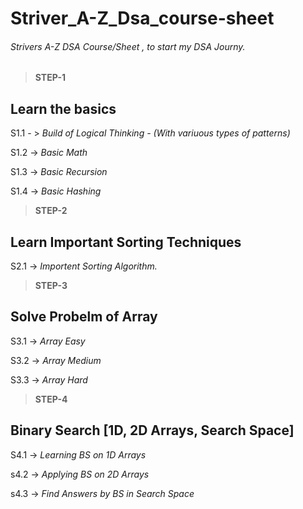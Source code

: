 # Striver_A-Z_Dsa_course-sheet

###### Strivers A-Z DSA Course/Sheet , to start my DSA Journy.

>**STEP-1**
## Learn the basics

S1.1 - > *Build of Logical Thinking - (With variuous types of patterns)*

S1.2 -> *Basic Math*

S1.3 -> *Basic Recursion*

S1.4 -> *Basic Hashing*

>**STEP-2**
## Learn Important Sorting Techniques

S2.1 -> *Importent Sorting Algorithm.*

>**STEP-3**
## Solve Probelm of Array

S3.1 -> *Array Easy*

S3.2 -> *Array Medium*

S3.3 -> *Array Hard*

>**STEP-4**
## Binary Search [1D, 2D Arrays, Search Space]
 
 S4.1 -> *Learning BS on 1D Arrays*
 
 s4.2 -> *Applying BS on 2D Arrays*
 
 s4.3 -> *Find Answers by BS in Search Space*
